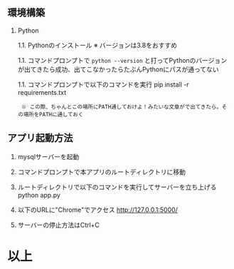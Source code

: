 ## 環境構築

1. Python

    1.1. Pythonのインストール
        ※ バージョンは3.8をおすすめ
        
    1.1. コマンドプロンプトで `python --version` と打ってPythonのバージョンが出てきたら成功、出てこなかったらたぶんPythonにパスが通ってない

    1.1. コマンドプロンプトで以下のコマンドを実行
        pip install -r requirements.txt
        
        ※ この際、ちゃんとこの場所にPATH通しておけよ！みたいな文章がで出てきたら。その場所をPATHに通しておく
        
 


## アプリ起動方法

1. mysqlサーバーを起動

1. コマンドプロンプトで本アプリのルートディレクトリに移動

1. ルートディレクトリで以下のコマンドを実行してサーバーを立ち上げる
        python app.py

1. 以下のURLに"Chrome"でアクセス
        http://127.0.0.1:5000/

1. サーバーの停止方法はCtrl+C
    

# 以上
